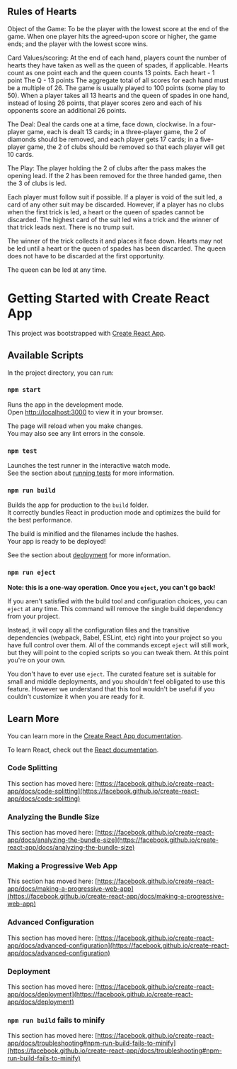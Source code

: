## Rules of Hearts
Object of the Game:
To be the player with the lowest score at the end of the game. When one player hits the agreed-upon score or higher, the game ends; and the player with the lowest score wins.

Card Values/scoring:
At the end of each hand, players count the number of hearts they have taken as well as the queen of spades, if applicable. Hearts count as one point each and the queen counts 13 points.
Each heart - 1 point
The Q - 13 points
The aggregate total of all scores for each hand must be a multiple of 26.
The game is usually played to 100 points (some play to 50).
When a player takes all 13 hearts and the queen of spades in one hand, instead of losing 26 points, that player scores zero and each of his opponents score an additional 26 points.

The Deal:
Deal the cards one at a time, face down, clockwise. In a four-player game, each is dealt 13 cards; in a three-player game, the 2 of diamonds should be removed, and each player gets 17 cards; in a five-player game, the 2 of clubs should be removed so that each player will get 10 cards.

The Play:
The player holding the 2 of clubs after the pass makes the opening lead. If the 2 has been removed for the three handed game, then the 3 of clubs is led.

Each player must follow suit if possible. If a player is void of the suit led, a card of any other suit may be discarded. However, if a player has no clubs when the first trick is led, a heart or the queen of spades cannot be discarded. The highest card of the suit led wins a trick and the winner of that trick leads next. There is no trump suit.

The winner of the trick collects it and places it face down. Hearts may not be led until a heart or the queen of spades has been discarded. The queen does not have to be discarded at the first opportunity.

The queen can be led at any time.





# Getting Started with Create React App

This project was bootstrapped with [Create React App](https://github.com/facebook/create-react-app).

## Available Scripts

In the project directory, you can run:

### `npm start`

Runs the app in the development mode.\
Open [http://localhost:3000](http://localhost:3000) to view it in your browser.

The page will reload when you make changes.\
You may also see any lint errors in the console.

### `npm test`

Launches the test runner in the interactive watch mode.\
See the section about [running tests](https://facebook.github.io/create-react-app/docs/running-tests) for more information.

### `npm run build`

Builds the app for production to the `build` folder.\
It correctly bundles React in production mode and optimizes the build for the best performance.

The build is minified and the filenames include the hashes.\
Your app is ready to be deployed!

See the section about [deployment](https://facebook.github.io/create-react-app/docs/deployment) for more information.

### `npm run eject`

**Note: this is a one-way operation. Once you `eject`, you can't go back!**

If you aren't satisfied with the build tool and configuration choices, you can `eject` at any time. This command will remove the single build dependency from your project.

Instead, it will copy all the configuration files and the transitive dependencies (webpack, Babel, ESLint, etc) right into your project so you have full control over them. All of the commands except `eject` will still work, but they will point to the copied scripts so you can tweak them. At this point you're on your own.

You don't have to ever use `eject`. The curated feature set is suitable for small and middle deployments, and you shouldn't feel obligated to use this feature. However we understand that this tool wouldn't be useful if you couldn't customize it when you are ready for it.

## Learn More

You can learn more in the [Create React App documentation](https://facebook.github.io/create-react-app/docs/getting-started).

To learn React, check out the [React documentation](https://reactjs.org/).

### Code Splitting

This section has moved here: [https://facebook.github.io/create-react-app/docs/code-splitting](https://facebook.github.io/create-react-app/docs/code-splitting)

### Analyzing the Bundle Size

This section has moved here: [https://facebook.github.io/create-react-app/docs/analyzing-the-bundle-size](https://facebook.github.io/create-react-app/docs/analyzing-the-bundle-size)

### Making a Progressive Web App

This section has moved here: [https://facebook.github.io/create-react-app/docs/making-a-progressive-web-app](https://facebook.github.io/create-react-app/docs/making-a-progressive-web-app)

### Advanced Configuration

This section has moved here: [https://facebook.github.io/create-react-app/docs/advanced-configuration](https://facebook.github.io/create-react-app/docs/advanced-configuration)

### Deployment

This section has moved here: [https://facebook.github.io/create-react-app/docs/deployment](https://facebook.github.io/create-react-app/docs/deployment)

### `npm run build` fails to minify

This section has moved here: [https://facebook.github.io/create-react-app/docs/troubleshooting#npm-run-build-fails-to-minify](https://facebook.github.io/create-react-app/docs/troubleshooting#npm-run-build-fails-to-minify)
